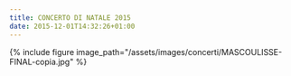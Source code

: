 ```yaml
---
title: CONCERTO DI NATALE 2015
date: 2015-12-01T14:32:26+01:00
---
```

{% include figure image_path="/assets/images/concerti/MASCOULISSE-FINAL-copia.jpg" %}

